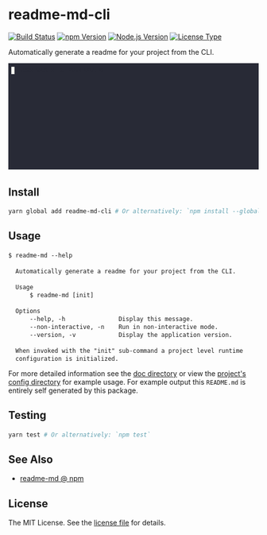 readme-md-cli
=============
[![Build Status](https://img.shields.io/github/actions/workflow/status/jbenner-radham/node-readme-md-cli/ci.yaml?branch=main&style=flat)](https://github.com/jbenner-radham/node-readme-md-cli/actions/workflows/ci.yaml)
[![npm Version](https://img.shields.io/npm/v/readme-md-cli.svg?style=flat)](https://www.npmjs.com/package/readme-md-cli)
[![Node.js Version](https://img.shields.io/node/v/readme-md-cli.svg?style=flat)](https://nodejs.org/)
[![License Type](https://img.shields.io/github/license/jbenner-radham/node-readme-md-cli.svg?style=flat)](LICENSE)

Automatically generate a readme for your project from the CLI.

![Animated demo of readme-md](images/demo.gif)

Install
-------
```sh
yarn global add readme-md-cli # Or alternatively: `npm install --global readme-md-cli`
```

Usage
-----
```sh-session
$ readme-md --help

  Automatically generate a readme for your project from the CLI.

  Usage
      $ readme-md [init]

  Options
      --help, -h               Display this message.
      --non-interactive, -n    Run in non-interactive mode.
      --version, -v            Display the application version.

  When invoked with the "init" sub-command a project level runtime
  configuration is initialized.
```

For more detailed information see the [doc directory](doc/) or view the [project's config directory](.config/readme-md/) for example usage.
For example output this `README.md` is entirely self generated by this package.

Testing
-------
```sh
yarn test # Or alternatively: `npm test`
```

See Also
--------
- [readme-md @ npm](https://www.npmjs.com/package/readme-md)

License
-------
The MIT License. See the [license file](LICENSE) for details.
